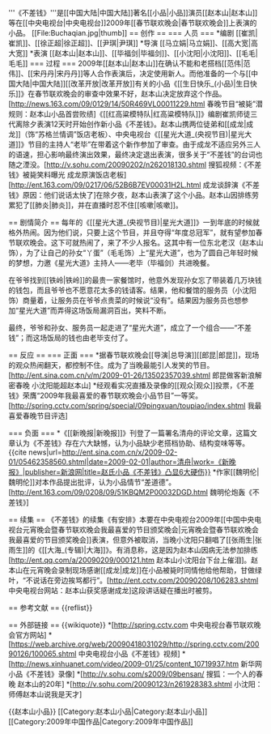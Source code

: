 '''《不差钱》'''是[[中国大陆|中国大陆]]著名[[小品|小品]]演员[[赵本山|赵本山]]等在[[中央电视台|中央电视台]]2009年[[春节联欢晚会|春节联欢晚会]]上表演的小品。
[[File:Buchaqian.jpg|thumb]]
== 创作 ==
=== 人员 ===
*编剧 [[崔凯|崔凯]]、[[徐正超|徐正超]]、[[尹琪|尹琪]]
*导演 [[马立娟|马立娟]]、[[高大宽|高大宽]]
*表演 [[赵本山|赵本山]]、[[毕福剑|毕福剑]]、[[小沈阳|小沈阳]]、[[毛毛|毛毛]]
=== 过程 ===
2009年[[赵本山|赵本山]]在确认不能和老搭档[[范伟|范伟]]、[[宋丹丹|宋丹丹]]等人合作表演后，决定使用新人。而他准备的一个与[[中国大陆|中国大陆]][[改革开放|改革开放]]有关的小品《[[生日快乐_(小品)|生日快乐]]》在春节联欢晚会的审查中效果不好，赵本山决定放弃这个作品。<ref>[http://news.163.com/09/0129/14/50R469VL00011229.html 春晚节目“被毙”潜规则：赵本山小品首尝败绩]</ref>《[[红高粱模特队|红高粱模特队]]》编剧崔凯师徒三代离除夕表演12天时开始创作新小品《不差钱》。赵本山携两位徒弟和[[成龙|成龙]]（饰“苏格兰情调”饭店老板）、中央电视台《[[星光大道_(央视节目)|星光大道]]》节目的主持人“老毕”在带着这个新作参加了审查。由于成龙不适应另外三人的语速，担心影响最终演出效果，最终决定退出表演，很多关于“不差钱”的台词也随之湮没。<ref>[http://v.sohu.com/20090202/n262018130.shtml 搜狐视频：《不差钱》被毙笑料曝光 成龙原演饭店老板]</ref><ref>[http://ent.163.com/09/0217/06/52B6B7EV00031H2L.html 成龙谈辞演《不差钱》原因：他们说话太快了]</ref>在除夕夜，赵本山表演了这个小品。赵本山因排练劳累犯了[[肺炎|肺炎]]，并在直播时忍不住[[咳嗽|咳嗽]]。

== 剧情简介 ==
每年的《[[星光大道_(央视节目)|星光大道]]》一到年底的时候就格外热闹。因为他们说，只要上这个节目，并且夺得“年度总冠军”，就有望参加春节联欢晚会。这下可就热闹了，来了不少人报名。这其中有一位东北老汉（赵本山饰），为了让自己的孙女“丫蛋”（毛毛饰）上“星光大道”，也为了圆自己年轻时候的梦想，力邀《星光大道》主持人——老毕（毕福剑）共进晚餐。

在爷爷找到[[铁岭|铁岭]]的最贵一家餐馆时，他意外发现孙女忘了带装着几万块钱的钱包，而且爷爷也不愿意花太多的钱请客。结果，他和餐馆的服务员（小沈阳饰）商量着，让服务员在爷爷点贵菜的时候说“没有”。结果因为服务员也想参加“星光大道”而弄得这场饭局漏洞百出，笑料不断。

最终，爷爷和孙女、服务员一起走进了“星光大道”，成立了一个组合——“不差钱”；而这场饭局的钱也由老毕支付了。

== 反应 ==
=== 正面 ===
*据春节联欢晚会[[导演|总导演]][[郎昆|郎昆]]，现场的观众热闹翻天，都控制不住。成为了当晚最能引人发笑的节目。<ref>[http://ent.sina.com.cn/v/m/2009-01-26/13502357039.shtml 郎昆做客新浪解密春晚 小沈阳能超赵本山]</ref>
*经观看实况直播及录像的[[观众|观众]]投票，《不差钱》荣膺“2009年我最喜爱的春节联欢晚会小品节目”一等奖。<ref>[http://spring.cctv.com/spring/special/09pingxuan/toupiao/index.shtml 我最喜爱春晚节目评选]</ref>

=== 负面 ===
*《[[新晚报|新晚报]]》刊登了一篇署名清舟的评论文章，这篇文章认为《不差钱》存在六大缺憾，认为小品缺少老搭档协助、结构变味等等。<ref>{{cite news|url=http://ent.sina.com.cn/x/2009-02-01/05462358560.shtml|date=2009-02-01|author=清舟|work=《新晚报》|publisher=新浪网|title=赵氏小品《不差钱》凸显6大硬伤}}</ref>
*作家[[魏明伦|魏明伦]]对本作品提出批评，认为小品情节“差道德”。<ref>[http://ent.163.com/09/0208/09/51KBQM2P00032DGD.html 魏明伦炮轰《不差钱》]</ref>

== 续集 ==
《不差钱》的续集《有安排》本要在中央电视台2009年[[中国中央电视台元宵晚会暨春节联欢晚会我最喜爱的节目颁奖晚会|元宵晚会暨春节联欢晚会我最喜爱的节目颁奖晚会]]表演，但意外被取消，当晚小沈阳只翻唱了[[张雨生|张雨生]]的《[[大海_(专辑)|大海]]》。有消息称，这是因为赵本山因病无法参加排练<ref>[http://ent.qq.com/a/20090209/000121.htm 赵本山小沈阳台下台上催泪]</ref>。赵本山在元宵晚会录制现场感谢[[成龙|成龙]]在小品被毙时同情他给他帮助，甘做绿叶，“不说话在旁边挨骂都行”。<ref>[http://ent.cctv.com/20090208/106283.shtml 中央电视台网站：赵本山获奖感谢成龙]</ref>这段讲话疑在播出时被剪。

== 参考文献 ==
{{reflist}}

== 外部链接 ==
{{wikiquote}}
*[http://spring.cctv.com 中央电视台春节联欢晚会官方网站]
*[https://web.archive.org/web/20090418031029/http://spring.cctv.com/20090126/100065.shtml 中央电视台小品《不差钱》视频]
*[http://news.xinhuanet.com/video/2009-01/25/content_10719937.htm 新华网小品《不差钱》录像]
*[http://v.sohu.com/s2009/09bensan/ 搜狐：一个人的春晚 赵本山的20年]
*[http://v.sohu.com/20090123/n261928383.shtml 小沈阳：师傅赵本山说我是天才]

{{赵本山小品}}
[[Category:赵本山小品|Category:赵本山小品]]
[[Category:2009年中国作品|Category:2009年中国作品]]